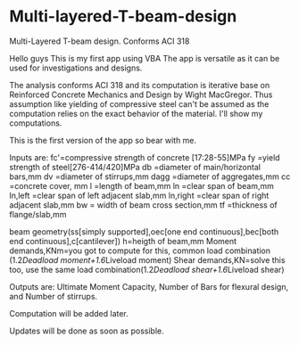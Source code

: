 # Multi-layered-T-beam-design
Multi-Layered T-beam design. Conforms ACI 318


Hello guys
This is my first app using VBA
The app is versatile as it can be used for investigations and designs.

The analysis conforms ACI 318 and its computation is iterative base on
Reinforced Concrete Mechanics and Design by Wight MacGregor.
Thus assumption like yielding of compressive steel can't be assumed as the computation 
relies on the exact behavior of the material.
I'll show my computations.

This is the first version of the app so bear with me.

Inputs are:
fc'=compressive strength of concrete [17:28-55]MPa
 fy =yield strength of steel[276-414/420]MPa
 db =diameter of main/horizontal bars,mm
 dv =diameter of stirrups,mm
 dagg =diameter of aggregates,mm
 cc =concrete cover, mm 
 l =length of beam,mm 
 ln =clear span of beam,mm 
 ln,left =clear span of left adjacent slab,mm 
 ln,right =clear span of right adjacent slab,mm 
 bw = width of beam cross section,mm 
 tf =thickness of flange/slab,mm 

 beam geometry(ss[simply supported],oec[one end continuous],bec[both end continuous],c[cantilever]) 
 h=heigth of beam,mm 
 Moment demands,KNm=you got to compute for this, common load combination (1.2*Deadload moment+1.6*Liveload moment) 
 Shear demands,KN=solve this too, use the same load combination(1.2*Deadload shear+1.6*Liveload shear) 


Outputs are:
Ultimate Moment Capacity,
Number of Bars for flexural design, and
Number of stirrups.

Computation will be added later.

Updates will be done as soon as possible.
